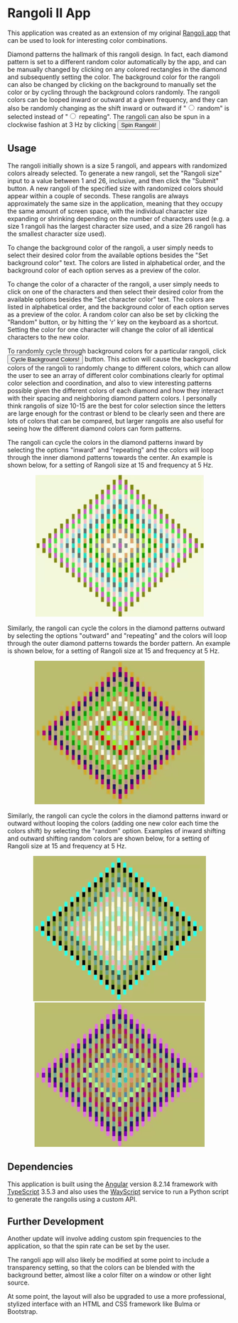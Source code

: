 # Rangoli II App

This application was created as an extension of my original [Rangoli app](https://rangoli.patrickgendotti.now.sh/) that can be used to look for interesting color combinations.

Diamond patterns the hallmark of this rangoli design. In fact, each diamond pattern is set to a different random color automatically by the app, and can be manually changed by clicking on any colored rectangles in the diamond and subsequently setting the color. The background color for the rangoli can also be changed by clicking on the background to manually set the color or by cycling through the background colors randomly. The rangoli colors can be looped inward or outward at a given frequency, and they can also be randomly changing as the shift inward or outward if "<input type="radio"> random"  is selected instead of  "<input type="radio"> repeating". The rangoli can also be spun in a clockwise fashion at 3 Hz by clicking <button>Spin Rangoli!</button>

## Usage

The rangoli initially shown is a size 5 rangoli, and appears with randomized colors already selected. To generate a new rangoli, set the "Rangoli size" input to a value between 1 and 26, inclusive, and then click the "Submit" button. A new rangoli of the specified size with randomized colors should appear within a couple of seconds. These rangolis are always approximately the same size in the application, meaning that they occupy the same amount of screen space, with the individual character size expanding or shrinking depending on the number of characters used (e.g. a size 1 rangoli has the largest character size used, and a size 26 rangoli has the smallest character size used).

To change the background color of the rangoli, a user simply needs to select their desired color from the available options besides the "Set background color" text. The colors are listed in alphabetical order, and the background color of each option serves as a preview of the color.

To change the color of a character of the rangoli, a user simply needs to click on one of the characters and then select their desired color from the available options besides the "Set character color" text. The colors are listed in alphabetical order, and the background color of each option serves as a preview of the color. A random color can also be set by clicking the "Random" button, or by hitting the 'r' key on the keyboard as a shortcut. Setting the color for one character will change the color of all identical characters to the new color.

To randomly cycle through background colors for a particular rangoli, click  <button>Cycle Background Colors!</button> button. This action will cause the background colors of the rangoli to randomly change to different colors, which can allow the user to see an array of different color combinations clearly for optimal color selection and coordination, and also to view interesting patterns possible given the different colors of each diamond and how they interact with their spacing and neighboring diamond pattern colors. I personally think rangolis of size 10-15 are the best for color selection since the letters are large enough for the contrast or blend to be clearly seen and there are lots of colors that can be compared, but larger rangolis are also useful for seeing how the different diamond colors can form patterns.

The rangoli can cycle the colors in the diamond patterns inward by selecting the options "inward" and "repeating" and the colors will loop through the inner diamond patterns towards the center. An example is shown below, for a setting of Rangoli size at 15 and frequency at 5 Hz.

<div style="text-align:center"><img src="src/assets/example_loop_inward.gif"></div>


Similarly, the rangoli can cycle the colors in the diamond patterns outward by selecting the options "outward" and "repeating" and the colors will loop through the outer diamond patterns towards the border pattern. An example is shown below, for a setting of Rangoli size at 15 and frequency at 5 Hz.

<div style="text-align:center"><img src="src/assets/outward_repeat.gif"></div>

Similarly, the rangoli can cycle the colors in the diamond patterns inward or outward without looping the colors (adding one new color each time the colors shift) by selecting the "random" option. Examples of inward shifting and outward shifting random colors are shown below, for a setting of Rangoli size at 15 and frequency at 5 Hz.

<div style="text-align:center">
    <img src="src/assets/inward_change_example.gif">
    <img src="src/assets/outward_random.gif">
</div>

## Dependencies

This application is built using the [Angular](https://angularjs.org/) version 8.2.14 framework with [TypeScript](https://www.typescriptlang.org/) 3.5.3 and also uses the [WayScript](https://wayscript.com/) service to run a Python script to generate the rangolis using a custom API.

## Further Development

Another update will involve adding custom spin frequencies to the application, so that the spin rate can be set by the user.

The rangoli app will also likely be modified at some point to include a transparency setting, so that the colors can be blended with the background better, almost like a color filter on a window or other light source.

At some point, the layout will also be upgraded to use a more professional, stylized interface with an HTML and CSS framework like Bulma or Bootstrap.

